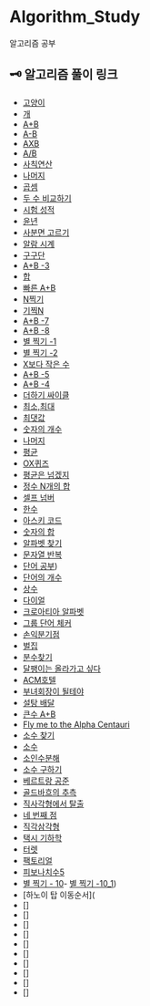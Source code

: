 # Algorithm_Study
알고리즘 공부

## 🗝 알고리즘 풀이 링크
- [고양이](https://github.com/cbq3737/Algorithm_Study/blob/c59352afb1e5b469bd32c0f1b6012fa4be9d1843/src/step1/num_10171.java)
- [개](https://github.com/cbq3737/Algorithm_Study/blob/c59352afb1e5b469bd32c0f1b6012fa4be9d1843/src/step1/num_10172.java)
- [A+B](https://github.com/cbq3737/Algorithm_Study/blob/master/src/step1/num_1000.java)
- [A-B](https://github.com/cbq3737/Algorithm_Study/blob/master/src/step1/num_1001.java)
- [AXB](https://github.com/cbq3737/Algorithm_Study/blob/master/src/step1/num_10998.java)
- [A/B](https://github.com/cbq3737/Algorithm_Study/blob/master/src/step1/num_1008.java)
- [사칙연산](https://github.com/cbq3737/Algorithm_Study/blob/master/src/step1/num_10869.java)
- [나머지](https://github.com/cbq3737/Algorithm_Study/blob/master/src/step1/num_10430.java)
- [곱셈](https://github.com/cbq3737/Algorithm_Study/blob/master/src/step1/num_2588.java)
- [두 수 비교하기](https://github.com/cbq3737/Algorithm_Study/blob/master/src/step2/num_1330.java)
- [시험 성적](https://github.com/cbq3737/Algorithm_Study/blob/master/src/step2/num_9498.java)
- [윤년](https://github.com/cbq3737/Algorithm_Study/blob/master/src/step2/num_2753.java)
- [사분면 고르기](https://github.com/cbq3737/Algorithm_Study/blob/master/src/step2/num_14681.java)
- [알람 시계](https://github.com/cbq3737/Algorithm_Study/blob/master/src/step2/num_2884.java)
- [구구단](https://github.com/cbq3737/Algorithm_Study/blob/master/src/step3/num_2739.java)
- [A+B -3](https://github.com/cbq3737/Algorithm_Study/blob/master/src/step3/num_10950.java)
- [합](https://github.com/cbq3737/Algorithm_Study/blob/master/src/step3/num_8393.java)
- [빠른 A+B](https://github.com/cbq3737/Algorithm_Study/blob/master/src/step3/num_15552.java)
- [N찍기](https://github.com/cbq3737/Algorithm_Study/blob/master/src/step3/num_2741.java)
- [기찍N](https://github.com/cbq3737/Algorithm_Study/blob/master/src/step3/num_2742.java)
- [A+B -7](https://github.com/cbq3737/Algorithm_Study/blob/master/src/step3/num_11021.java)
- [A+B -8](https://github.com/cbq3737/Algorithm_Study/blob/master/src/step3/num_11022.java)
- [별 찍기 -1](https://github.com/cbq3737/Algorithm_Study/blob/master/src/step3/num_2438.java)
- [별 찍기 -2](https://github.com/cbq3737/Algorithm_Study/blob/master/src/step3/num_2439.java)
- [X보다 작은 수](https://github.com/cbq3737/Algorithm_Study/blob/master/src/step3/num_10871.java)
- [A+B -5](https://github.com/cbq3737/Algorithm_Study/blob/master/src/step4/num_10952.java)
- [A+B -4](https://github.com/cbq3737/Algorithm_Study/blob/master/src/step4/num_10951.java)
- [더하기 싸이클](https://github.com/cbq3737/Algorithm_Study/blob/master/src/step4/num_1110.java)
- [최소,최대](https://github.com/cbq3737/Algorithm_Study/blob/master/src/step5/num_10818.java)
- [최댓값](https://github.com/cbq3737/Algorithm_Study/blob/master/src/step5/num_2562.java)
- [숫자의 개수](https://github.com/cbq3737/Algorithm_Study/blob/master/src/step5/num_2577.java)
- [나머지](https://github.com/cbq3737/Algorithm_Study/blob/master/src/step5/num_3052.java)
- [평균](https://github.com/cbq3737/Algorithm_Study/blob/master/src/step5/num_1546.java)
- [OX퀴즈](https://github.com/cbq3737/Algorithm_Study/blob/master/src/step5/num_8958.java)
- [평균은 넘겠지](https://github.com/cbq3737/Algorithm_Study/blob/master/src/step5/num_4344.java)
- [정수 N개의 합](https://github.com/cbq3737/Algorithm_Study/blob/master/src/step6/num_15596.java)
- [셀프 넘버](https://github.com/cbq3737/Algorithm_Study/blob/master/src/step6/num_4673.java)
- [한수](https://github.com/cbq3737/Algorithm_Study/blob/master/src/step6/num_1065.java)
- [아스키 코드](https://github.com/cbq3737/Algorithm_Study/blob/master/src/step7/num_11654.java)
- [숫자의 합](https://github.com/cbq3737/Algorithm_Study/blob/master/src/step7/num_11720.java)
- [알파벳 찾기](https://github.com/cbq3737/Algorithm_Study/blob/master/src/step7/num_10809.java)
- [문자열 반복](https://github.com/cbq3737/Algorithm_Study/blob/master/src/step7/num_2675.java)
- [단어 공부](https://github.com/cbq3737/Algorithm_Study/blob/master/src/step7/num_1157.java))
- [단어의 개수](https://github.com/cbq3737/Algorithm_Study/blob/master/src/step7/num_1152.java)
- [상수](https://github.com/cbq3737/Algorithm_Study/blob/master/src/step7/num_2908.java)
- [다이얼](https://github.com/cbq3737/Algorithm_Study/blob/master/src/step7/num_5622.java)
- [크로아티아 알파벳](https://github.com/cbq3737/Algorithm_Study/blob/master/src/step7/num_2941.java)
- [그룹 단어 체커](https://github.com/cbq3737/Algorithm_Study/blob/master/src/step7/num_1316.java)
- [손익분기점](https://github.com/cbq3737/Algorithm_Study/blob/master/src/step8/num_1712.java)
- [벌집](https://github.com/cbq3737/Algorithm_Study/blob/master/src/step8/num_2292.java)
- [분수찾기](https://github.com/cbq3737/Algorithm_Study/blob/master/src/step8/num_1093.java)
- [달팽이는 올라가고 싶다](https://github.com/cbq3737/Algorithm_Study/blob/master/src/step8/num_2869.java)
- [ACM호텔](https://github.com/cbq3737/Algorithm_Study/blob/master/src/step8/num_10250.java)
- [부녀회장이 될테야](https://github.com/cbq3737/Algorithm_Study/blob/master/src/step8/num_2775.java)
- [설탕 배달](https://github.com/cbq3737/Algorithm_Study/blob/master/src/step8/num_2839.java)
- [큰수 A+B](https://github.com/cbq3737/Algorithm_Study/blob/master/src/step8/num_10757.java)
- [Fly me to the Alpha Centauri](https://github.com/cbq3737/Algorithm_Study/blob/master/src/step8/num_1011.java)
- [소수 찾기](https://github.com/cbq3737/Algorithm_Study/blob/master/src/step9/num_1978.java)
- [소수](https://github.com/cbq3737/Algorithm_Study/blob/master/src/step9/num_2581.java)
- [소인수분해](https://github.com/cbq3737/Algorithm_Study/blob/master/src/step9/num_11653.java)
- [소수 구하기](https://github.com/cbq3737/Algorithm_Study/blob/master/src/step9/num_1929.java)
- [베르트랑 공준](https://github.com/cbq3737/Algorithm_Study/blob/master/src/step9/num_4948.java)
- [골드바흐의 추측](https://github.com/cbq3737/Algorithm_Study/blob/master/src/step9/num_9020.java)
- [직사각형에서 탈출](https://github.com/cbq3737/Algorithm_Study/blob/master/src/step9/num_1085.java)
- [네 번째 점](https://github.com/cbq3737/Algorithm_Study/blob/master/src/step9/num_3009.java)
- [직각삼각형](https://github.com/cbq3737/Algorithm_Study/blob/master/src/step9/num_4153.java)
- [택시 기하학](https://github.com/cbq3737/Algorithm_Study/blob/master/src/step9/num_3053.java)
- [터렛](https://github.com/cbq3737/Algorithm_Study/blob/master/src/step9/num_1002.java)
- [팩토리얼](https://github.com/cbq3737/Algorithm_Study/blob/master/src/step10/num_10872.java)
- [피보나치수5](https://github.com/cbq3737/Algorithm_Study/blob/master/src/step10/num_10870.java)
- [별 찍기 - 10](https://github.com/cbq3737/Algorithm_Study/blob/master/src/step10/num_2447.java)- [별 찍기 -10_1](https://github.com/cbq3737/Algorithm_Study/blob/master/src/step10/num_2447_1.java))
- [하노이 탑 이동순서](
- []
- []
- []
- []
- []
- []
- []
- []
- []
- []
